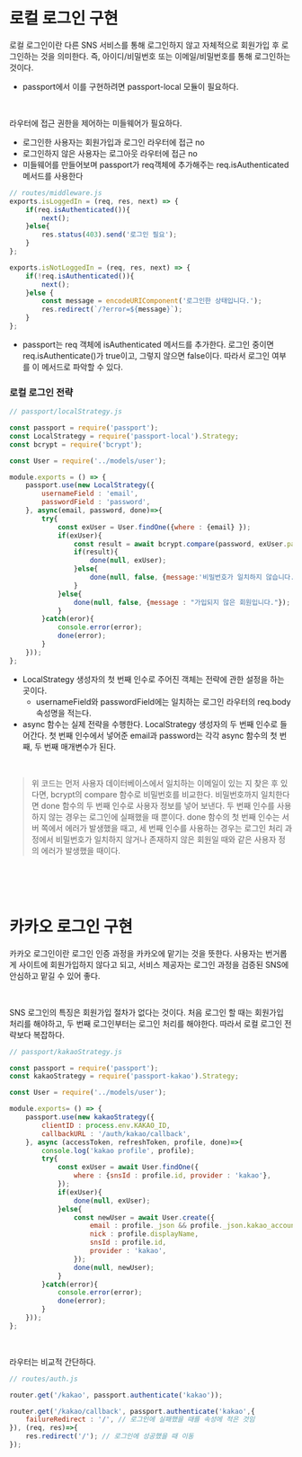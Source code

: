 # 로컬 로그인 구현

로컬 로그인이란 다른 SNS 서비스를 통해 로그인하지 않고 자체적으로 회원가입 후 로그인하는 것을 의미한다. 즉, 아이디/비밀번호 또는 이메일/비밀번호를 통해 로그인하는 것이다.

* passport에서 이를 구현하려면 passport-local 모듈이 필요하다.

<br>

라우터에 접근 권한을 제어하는 미들웨어가 필요하다. 

* 로그인한 사용자는 회원가입과 로그인 라우터에 접근 no
* 로그인하지 않은 사용자는 로그아웃 라우터에 접근 no
* 미들웨어를 만들어보며 passport가 req객체에 추가해주는 req.isAuthenticated 메서드를 사용한다

```javascript
// routes/middleware.js
exports.isLoggedIn = (req, res, next) => {
    if(req.isAuthenticated()){
        next();
    }else{
        res.status(403).send('로그인 필요');
    }
};

exports.isNotLoggedIn = (req, res, next) => {
    if(!req.isAuthenticated()){
        next();
    }else {
        const message = encodeURIComponent('로그인한 상태입니다.');
        res.redirect(`/?error=${message}`);
    }
};
```

* passport는 req 객체에 isAuthenticated 메서드를 추가한다. 로그인 중이면 req.isAuthenticate()가 true이고, 그렇지 않으면 false이다. 따라서 로그인 여부를  이 메서드로 파악할 수 있다.





### 로컬 로그인 전략

```javascript
// passport/localStrategy.js

const passport = require('passport');
const LocalStrategy = require('passport-local').Strategy;
const bcrypt = require('bcrypt');

const User = require('../models/user');

module.exports = () => {
    passport.use(new LocalStrategy({
        usernameField : 'email',
        passwordField : 'password',
    }, async(email, password, done)=>{
        try{
            const exUser = User.findOne({where : {email} });
            if(exUser){
                const result = await bcrypt.compare(password, exUser.password);
                if(result){
                    done(null, exUser);
                }else{
                    done(null, false, {message:'비밀번호가 일치하지 않습니다.'});
                }
            }else{
                done(null, false, {message : "가입되지 않은 회원입니다."});
            }
        }catch(eror){
            console.error(error);
            done(error);
        }   
    }));
};
```

* LocalStrategy 생성자의 첫 번째 인수로 주어진 객체는 전략에 관한 설정을 하는 곳이다. 
  * usernameField와 passwordField에는 일치하는 로그인 라우터의 req.body 속성명을 적는다.
* async 함수는 실제 전략을 수행한다. LocalStrategy 생성자의 두 번째 인수로 들어간다. 첫 번째 인수에서 넣어준 email과 password는 각각 async 함수의 첫 번째, 두 번째 매개변수가 된다.
<br>

>  위 코드는 먼저 사용자 데이터베이스에서 일치하는 이메일이 있는 지 찾은 후 있다면, bcrypt의 compare 함수로 비밀번호를 비교한다. 비밀번호까지 일치한다면 done 함수의 두 번째 인수로 사용자 정보를 넣어 보낸다. 두 번째 인수를 사용하지 않는 경우는 로그인에 실패했을 때 뿐이다. done 함수의 첫 번째 인수는 서버 쪽에서 에러가 발생했을 때고, 세 번째 인수를 사용하는 경우는 로그인 처리 과정에서 비밀번호가 일치하지 않거나 존재하지 않은 회원일 때와 같은 사용자 정의 에러가 발생했을 때이다.



<br>
<br>
<br>


# 카카오 로그인 구현

카카오 로그인이란 로그인 인증 과정을 카카오에 맡기는 것을 뜻한다. 사용자는 번거롭게 사이트에 회원가입하지 않다고 되고, 서비스 제공자는 로그인 과정을 검증된 SNS에 안심하고 맡길 수 있어 좋다.

<BR>

SNS 로그인의 특징은 회원가입 절차가 없다는 것이다. 처음 로그인 할 때는 회원가입 처리를 해야하고, 두 번째 로그인부터는 로그인 처리를 해야한다. 따라서 로컬 로그인 전략보다 복잡하다.

```javascript
// passport/kakaoStrategy.js

const passport = require('passport');
const kakaoStrategy = require('passport-kakao').Strategy;

const User = require('../models/user');

module.exports= () => {
    passport.use(new kakaoStrategy({
        clientID : process.env.KAKAO_ID,
        callbackURL : '/auth/kakao/callback',
    }, async (accessToken, refreshToken, profile, done)=>{
        console.log('kakao profile', profile);
        try{
            const exUser = await User.findOne({
                where : {snsId : profile.id, provider : 'kakao'},
            });
            if(exUser){
                done(null, exUser);
            }else{
                const newUser = await User.create({
                    email : profile._json && profile._json.kakao_account_email,
                    nick : profile.displayName,
                    snsId : profile.id,
                    provider : 'kakao',
                });
                done(null, newUser);
            }
        }catch(error){
            console.error(error);
            done(error);
        }
    }));
};
```

<br>



라우터는 비교적 간단하다.

```javascript
// routes/auth.js

router.get('/kakao', passport.authenticate('kakao'));

router.get('/kakao/callback', passport.authenticate('kakao',{
    failureRedirect : '/', // 로그인에 실패했을 때를 속성에 적은 것임
}), (req, res)=>{
    res.redirect('/'); // 로그인에 성공했을 때 이동
});
```

